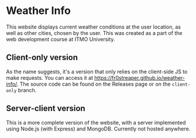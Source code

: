 # Weather Info

This website displays current weather conditions at the user location, as well as other cities, chosen by the user. This was created as a part of the web development course at ITMO University.

## Client-only version

As the name suggests, it's a version that only relies on the client-side JS to make requests. You can access it at https://fr0streaper.github.io/weather-info/. The source code can be found on the Releases page or on the `client-only` branch.

## Server-client version

This is a more complete version of the website, with a server implemented using Node.js (with Express) and MongoDB. Currently not hosted anywhere.